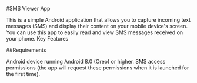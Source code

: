 #SMS Viewer App
    
This is a simple Android application that allows you to capture incoming text messages (SMS) and display their content on your mobile device's screen. You can use this app to easily read and view SMS messages received on your phone.
Key Features

##Requirements

Android device running Android 8.0 (Oreo) or higher.
SMS access permissions (the app will request these permissions when it is launched for the first time).
